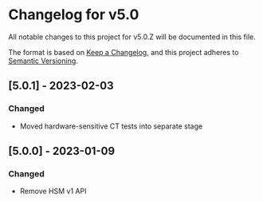 # Changelog for v5.0

All notable changes to this project for v5.0.Z will be documented in this file.

The format is based on [Keep a Changelog](https://keepachangelog.com/en/1.0.0/),
and this project adheres to [Semantic Versioning](https://semver.org/spec/v2.0.0.html).

## [5.0.1] - 2023-02-03

### Changed

- Moved hardware-sensitive CT tests into separate stage

## [5.0.0] - 2023-01-09

### Changed

- Remove HSM v1 API